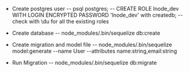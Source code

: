 - Create postgres user
-- psql postgres;
-- CREATE ROLE lnode_dev WITH LOGIN ENCRYPTED PASSWORD 'lnode_dev' with createdb;
-- check with \du for all the existing roles


- Create database
-- node_modules/.bin/sequelize db:create


- Create migration and model file
-- node_modules/.bin/sequelize model:generate --name User --attributes name:string,email:string


- Run Migration
-- node_modules/.bin/sequelize db:migrate

